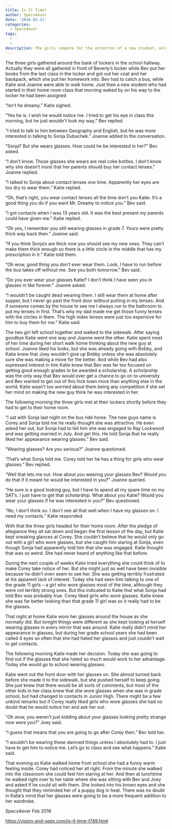 ```yaml
---
title: Is It Time?
author: Specs4ever
date: '2016-02-21'
categories:
  - Specs4ever
tags:
  - 
  - 
description: The girls compete for the attention of a new student, only to discover he has a thing for glasses.
---
```

The three girls gathered around the bank of lockers in the school hallway.  Actually they were all gathered in front of Beverly’s locker while Bev put her books from the last class in the locker and got out her coat and her backpack, which she put her homework into.  Bev had to catch a bus, while Katie and Joanne were able to walk home. Just then a new student who had started in their home room class that morning waked by on his way to the locker he had been assigned

“Isn’t he dreamy.” Katie sighed.

“Yes he is.  I wish he would notice me. I tried to get his eye in class this morning, but he just wouldn’t look my way.” Bev replied.

“I tried to talk to him between Geography and English, but he was more interested in talking to Sonja Dubachek.” Joanne added to the conversation.

“Sonja?  But she wears glasses. How could he be interested in her?” Bev asked.

“I don’t know.  Those glasses she wears are real coke bottles. I don’t know why she doesn’t insist that her parents should buy her contact lenses.” Joanne replied.

“I talked to Sonja about contact lenses one time. Apparently her eyes are too dry to wear them.” Katie replied.

“Oh, that’s right, you wear contact lenses all the time don’t you Katie.  It’s a good thing you do if you want Mr. Dreamy to notice you.” Bev said.

“I got contacts when I was 13 years old. It was the best present my parents could have given me.” Katie replied.

“Oh yes, I remember you still wearing glasses in grade 7.  Yours were pretty thick way back then.” Joanne said.

“If you think Sonja’s are thick now you should see my new ones.  They can’t make them thick enough so there is a little circle in the middle that has my prescription in it.” Katie told them.

“Oh wow, good thing you don’t ever wear them.  Look, I have to run before the bus takes off without me. See you both tomorrow.” Bev said.

“Do you ever wear your glasses Katie?  I don’t think I have seen you in glasses in like forever.” Joanne asked.

“I wouldn’t be caught dead wearing them.  I still wear them at home after supper, but I never go past the front door without putting in my lenses.  And if someone comes by the house to see me I always run to the bathroom to put my lenses in first.  That’s why my dad made me get those funny lenses with the circles in them.  The high index lenses were just too expensive for him to buy them for me.” Katie said.

The two girl left school together and walked to the sidewalk. After saying goodbye Katie went one way and Joanne went the other.  Katie spent most of her time during her short walk home thinking about the new guy at school. Joanne liked his looks, but she was already going with Bobby, and Katie knew that Joey wouldn’t give up Bobby unless she was absolutely sure she was making a move for the better.  And while Bev had also expressed interest in him Katie knew that Bev was far too focused on getting good enough grades to be awarded a scholarship. A scholarship was the only way that Bev would ever get a chance to go on to university and Bev wanted to get out of this hick town more than anything else in the world.  Katie wasn’t too worried about them being any competition if she set her mind on making the new guy think he was interested in her.

The following morning the three girls met at their lockers shortly before they had to get to their home room.

“I sat with Sonja last night on the bus ride home. The new guys name is Corey and Sonja told me he really thought she was attractive.  He even asked her out, but Sonja had to tell him she was engaged to Ray Lockwood and was getting married in July. And get this.  He told Sonja that he really liked her appearance wearing glasses.” Bev said.

“Wearing glasses? Are you serious?” Joanne questioned.

‘That’s what Sonja told me. Corey told her he has a thing for girls who wear glasses.” Bev replied.

“Well that lets me out. How about you wearing your glasses Bev? Would you do that if it meant he would be interested in you?” Joanne queried.

“He sure is a good looking guy, but I have to spend all my spare time on my SAT’s. I just have to get that scholarship. What about you Katie?  Would you wear your glasses if he was interested in you?” Bev questioned.

“No, I don’t think so.  I don’t see all that well when I have my glasses on.  I need my contacts.” Katie responded.

With that the three girls headed for their home room.  After the pledge of allegiance they all sat down and began the first lesson of the day, but Katie kept sneaking glances at Corey.  She couldn’t believe that he would only go out with a girl who wore glasses, but she caught him staring at Sonja, even though Sonja had apparently told him that she was engaged.  Katie thought that was so weird. She had never heard of anything like that before.

During the next couple of weeks Katie tried everything she could think of to make Corey take notice of her.  But she might just as well have been invisible because he didn’t even seem to see her. She was getting terribly frustrated at his apparent lack of interest.  Today she had seen him talking to one of the grade 11 girls – a girl who wore glasses most of the time, although they were not terribly strong ones.  But this indicated to Katie that what Sonja had told Bev was probably true. Corey liked girls who wore glasses.  Katie knew she was far better looking than that grade 11 girl was so it really had to be the glasses.

That night at home Katie wore her glasses around the house as she normally did. But tonight things were different as she kept looking at herself wearing glasses in every mirror that was around.  Katie really didn’t mind her appearance in glasses, but during her grade school years she had been called 4 eyes so often that she had hated her glasses and just couldn’t wait to get contacts.  

The following morning Katie made her decision. Today she was going to find out if the glasses that she hated so much would work to her advantage. Today she would go to school wearing glasses.

Katie went out the front door with her glasses on.  She almost turned back before she made it to the sidewalk, but she pushed herself to keep going.  She just knew that there would be all sorts of comments, but most of the other kids in her class knew that she wore glasses when she was in grade school, but had changed to contacts in Junior High.  There might be a few unkind remarks but if Corey really liked girls who wore glasses she had no doubt that he would notice her and ask her out.

“Oh wow, you weren’t just kidding about your glasses looking pretty strange now were you?” Joey said.

“I guess that means that you are going to go after Corey then.” Bev told her.

“I wouldn’t be wearing these damned things unless I absolutely had to. I just have to get him to notice me. Let’s go to class and see what happens.” Katie said.

That evening as Katie walked home from school she had a funny warm feeling inside.  Corey had noticed her all right.  From the minute she walked into the classroom she could feel him staring at her. And then at lunchtime he walked right over to her table where she was sitting with Bev and Joey and asked if he could sit with them. She looked into his brown eyes and she thought that they reminded her of a puppy dog in heat.  There was no doubt in Katie’s mind that her glasses were going to be a more frequent addition to her wardrobe.

Specs4ever
Feb 2016

https://vision-and-spex.com/is-it-time-t749.html